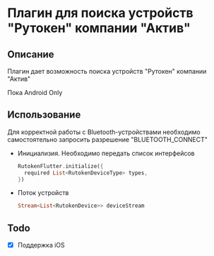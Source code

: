 # Плагин для поиска устройств "Рутокен" компании "Актив"

## **Описание**

Плагин дает возможность поиска устройств "Рутокен" компании "Актив"

Пока Android Only

## **Использование**

Для корректной работы с Bluetooth-устройствами необходимо самостоятельно запросить разрешение "BLUETOOTH_CONNECT"

- Инициализия. Необходимо передать список интерфейсов
  ```dart
  RutokenFlutter.initialize({
    required List<RutokenDeviceType> types,
  })
  ```
- Поток устройств
  ```dart
  Stream<List<RutokenDevice>> deviceStream
  ```

## Todo

- [x] Поддержка iOS
